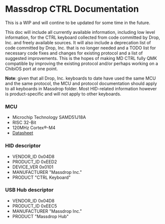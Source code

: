# Massdrop CTRL Documentation

This is a WIP and will contine to be updated for some time in the future.

This doc will include all currently available information, including low level information, for the CTRL keyboard collected from code committed by Drop, Inc. and freely available sources. It will also include a deprecation list of code committed by Drop, Inc. that is no longer needed and a TODO list for necessary code fixes and changes for existing protocol and a list of suggested improvements. This is the hopes of making MD CTRL fully QMK compatible by improving the existing protocol and/or perhaps working on a ChibiOS port at one point.

**Note**: given that all Drop, Inc. keyboards to date have used the same MCU and the same protocol, the MCU and protocol documentation should apply to all keyboards in Massdrop folder. Most HID-related information however is product-specific and will not apply to other keyboards.

### MCU 

* Microchip Technology SAMD51J18A
* RISC 32-Bit
* 120MHz Cortex®-M4
* [Datasheet](https://www.datasheets360.com/pdf/3214995481162464753)

### HID descriptor

* VENDOR_ID           0x04D8
* PRODUCT_ID          0xEED2
* DEVICE_VER          0x0101
* MANUFACTURER        "Massdrop Inc."
* PRODUCT             "CTRL Keyboard"

### USB Hub descriptor

* VENDOR_ID           0x04D8
* PRODUCT_ID          0xEEC5
* MANUFACTURER        "Massdrop Inc."
* PRODUCT             "Massdrop Hub"
